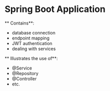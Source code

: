 # Spring Boot Application
  
**  Contains**:
- database connection <br>
- endpoint mapping <br>
- JWT authentication <br>
- dealing with services <br>


**  Illustrates the use of**:
- @Service <br>
- @Repository <br>
- @Controller <br>
- etc. <br>
